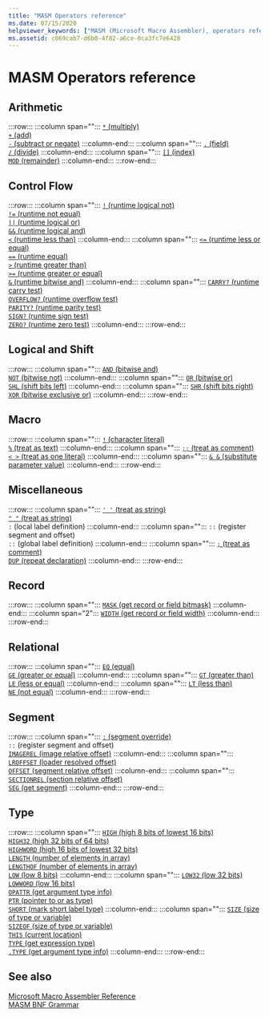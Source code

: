 ```yaml
---
title: "MASM Operators reference"
ms.date: 07/15/2020
helpviewer_keywords: ["MASM (Microsoft Macro Assembler), operators reference", "operators [MASM]"]
ms.assetid: c069cab7-d6b0-4f82-a6ce-0ca3fc7e6428
---
```

# MASM Operators reference

## Arithmetic

:::row:::
   :::column span="":::
      [`*` (multiply)](operator-multiply.md)\
      [`+` (add)](operator-add.md)\
      [`-` (subtract or negate)](operator-subtract-2.md)
   :::column-end:::
   :::column span="":::
      [`.` (field)](operator-dot.md)\
      [`/` (divide)](operator-subtract-1.md)
   :::column-end:::
   :::column span="":::
      [`[]` (index)](operator-brackets.md)\
      [`MOD` (remainder)](operator-mod.md)
   :::column-end:::
:::row-end:::

## Control Flow

:::row:::
   :::column span="":::
      [`!` (runtime logical not)](operator-logical-not-masm-run-time.md)\
      [`!=` (runtime not equal)](operator-not-equal-masm.md)\
      [`||` (runtime logical or)](operator-logical-or.md)\
      [`&&` (runtime logical and)](operator-logical-and-masm-run-time.md)\
      [`<` (runtime less than)](operator-less-than-masm-run-time.md)
   :::column-end:::
   :::column span="":::
      [`<=` (runtime less or equal)](operator-less-or-equal-masm-run-time.md)\
      [`==` (runtime equal)](operator-equal-masm-run-time.md)\
      [`>` (runtime greater than)](operator-greater-than-masm-run-time.md)\
      [`>=` (runtime greater or equal)](operator-greater-or-equal-masm-run-time.md)\
      [`&` (runtime bitwise and)](operator-bitwise-and.md)
   :::column-end:::
   :::column span="":::
      [`CARRY?` (runtime carry test)](operator-carry-q.md)\
      [`OVERFLOW?` (runtime overflow test)](operator-overflow-q.md)\
      [`PARITY?` (runtime parity test)](operator-parity-q.md)\
      [`SIGN?` (runtime sign test)](operator-sign-q.md)\
      [`ZERO?` (runtime zero test)](operator-zero-q.md)
   :::column-end:::
:::row-end:::

## Logical and Shift

:::row:::
   :::column span="":::
      [`AND` (bitwise and)](operator-and.md)\
      [`NOT` (bitwise not)](operator-not.md)
   :::column-end:::
   :::column span="":::
      [`OR` (bitwise or)](operator-or.md)\
      [`SHL` (shift bits left)](operator-shl.md)
   :::column-end:::
   :::column span="":::
      [`SHR` (shift bits right)](operator-shr.md)\
      [`XOR` (bitwise exclusive or)](operator-xor.md)
   :::column-end:::
:::row-end:::

## Macro

:::row:::
   :::column span="":::
      [`!` (character literal)](operator-logical-not-masm.md)\
      [`%` (treat as text)](operator-percent.md)
   :::column-end:::
   :::column span="":::
      [`;;` (treat as comment)](operator-semicolons.md)\
      [`< >` (treat as one literal)](operator-literal.md)
   :::column-end:::
   :::column span="":::
      [`& &` (substitute parameter value)](operator-logical-and-masm.md)
   :::column-end:::
:::row-end:::

## Miscellaneous

:::row:::
   :::column span="":::
      [`' '` (treat as string)](operator-single-quote.md)\
      [`" "` (treat as string)](operator-double-quote.md)\
      `:` (local label definition)
   :::column-end:::
   :::column span="":::
      `::` (register segment and offset)\
      `::` (global label definition)
   :::column-end:::
   :::column span="":::
      [`;` (treat as comment)](operator-semicolon.md)\
      [`DUP` (repeat declaration)](operator-dup.md)
   :::column-end:::
:::row-end:::

## Record

:::row:::
   :::column span="":::
      [`MASK` (get record or field bitmask)](operator-mask.md)
   :::column-end:::
   :::column span="2":::
      [`WIDTH` (get record or field width)](operator-width.md)
   :::column-end:::
:::row-end:::

## Relational

:::row:::
   :::column span="":::
      [`EQ` (equal)](operator-eq.md)\
      [`GE` (greater or equal)](operator-ge.md)
   :::column-end:::
   :::column span="":::
      [`GT` (greater than)](operator-gt.md)\
      [`LE` (less or equal)](operator-le.md)
   :::column-end:::
   :::column span="":::
      [`LT` (less than)](operator-lt.md)\
      [`NE` (not equal)](operator-ne.md)
   :::column-end:::
:::row-end:::

## Segment

:::row:::
   :::column span="":::
      [`:` (segment override)](operator-colon.md)\
      `::` (register segment and offset)\
      [`IMAGEREL` (image relative offset)](operator-imagerel.md)
   :::column-end:::
   :::column span="":::
      [`LROFFSET` (loader resolved offset)](operator-lroffset.md)\
      [`OFFSET` (segment relative offset)](operator-offset.md)
   :::column-end:::
   :::column span="":::
      [`SECTIONREL` (section relative offset)](operator-sectionrel.md)\
      [`SEG` (get segment)](operator-seg.md)
   :::column-end:::
:::row-end:::

## Type

:::row:::
   :::column span="":::
      [`HIGH` (high 8 bits of lowest 16 bits)](operator-high.md)\
      [`HIGH32` (high 32 bits of 64 bits)](operator-high32.md)\
      [`HIGHWORD` (high 16 bits of lowest 32 bits)](operator-highword.md)\
      [`LENGTH` (number of elements in array)](operator-length.md)\
      [`LENGTHOF` (number of elements in array)](operator-lengthof.md)\
      [`LOW` (low 8 bits)](operator-low.md)
   :::column-end:::
   :::column span="":::
      [`LOW32` (low 32 bits)](operator-low32.md)\
      [`LOWWORD` (low 16 bits)](operator-lowword.md)\
      [`OPATTR` (get argument type info)](operator-opattr.md)\
      [`PTR` (pointer to or as type)](operator-ptr.md)\
      [`SHORT` (mark short label type)](operator-short.md)
   :::column-end:::
   :::column span="":::
      [`SIZE` (size of type or variable)](operator-size.md)\
      [`SIZEOF` (size of type or variable)](operator-sizeof.md)\
      [`THIS` (current location)](operator-this.md)\
      [`TYPE` (get expression type)](operator-type.md)\
      [`.TYPE` (get argument type info)](operator-dot-type.md)
   :::column-end:::
:::row-end:::

## See also

[Microsoft Macro Assembler Reference](microsoft-macro-assembler-reference.md)\
[MASM BNF Grammar](masm-bnf-grammar.md)
